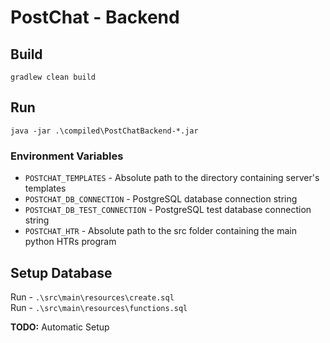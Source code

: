# PostChat - Backend

## Build

`gradlew clean build`

## Run

`java -jar .\compiled\PostChatBackend-*.jar`

### Environment Variables

* `POSTCHAT_TEMPLATES` - Absolute path to the directory containing server's templates
* `POSTCHAT_DB_CONNECTION` - PostgreSQL database connection string
* `POSTCHAT_DB_TEST_CONNECTION` - PostgreSQL test database connection string
* `POSTCHAT_HTR` - Absolute path to the src folder containing the main python HTRs program

## Setup Database

Run - `.\src\main\resources\create.sql`  
Run - `.\src\main\resources\functions.sql`

**TODO:** 
Automatic Setup